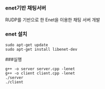 ### enet기반 채팅서버
RUDP를 기반으로 한 Enet을 이용한 채팅 서버 개발

### enet 설치
```
sudo apt-get update
sudo apt-get install libenet-dev
```

###실행 
```
g++ -o server server.cpp -lenet
g++ -o client client.cpp -lenet
./server
./client
```
